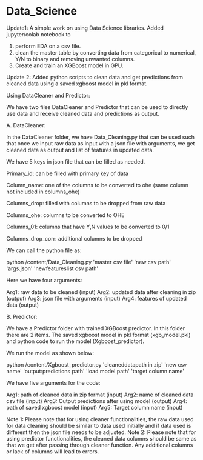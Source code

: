 # Data_Science

Update1:
A simple work on using Data Science libraries.
Added jupyter/colab notebook to 
1) perform EDA on a csv file.
2) clean the master table by converting data from categorical to numerical, Y/N to binary and removing unwanted columns.
3) Create and train an XGBoost model in GPU.


Update 2:
Added python scripts to clean data and get predictions from cleaned data using a saved xgboost model in pkl format.

Using DataCleaner and Predictor:

We have two files DataCleaner and Predictor that can be used to directly use data and receive cleaned data and predictions as output.

A. DataCleaner:

In the DataCleaner folder, we have Data_Cleaning.py that can be used such that once we input raw data as input with a json file with arguments, we get cleaned data as output and list of features in updated data.

We have 5 keys in json file that can be filled as needed. 

Primary_id: can be filled with primary key of data

Column_name: one of the columns to be converted to ohe (same column not included in columns_ohe)

Columns_drop: filled with columns to be dropped from raw data

Columns_ohe: columns to be converted to OHE

Columns_01: columns that have Y,N values to be converted to 0/1

Columns_drop_corr: additional columns to be dropped 

We can call the python file as:

python /content/Data_Cleaning.py 'master csv file' 'new csv path' 'args.json' 'newfeatureslist csv path'

Here we have four arguments:

Arg1: raw data to be cleaned (input)
Arg2: updated data after cleaning in zip (output)
Arg3: json file with arguments (input)
Arg4: features of updated data (output)

B. Predictor:

We have a Predictor folder with trained XGBoost predictor. In this folder there are 2 items. The saved xgboost model in pkl format (xgb_model.pkl) and python code to run the model (Xgboost_predictor).

We run the model as shown below:

python  /content/Xgboost_predictor.py 'cleaneddatapath in zip' 'new csv name' 'output:predictions path' 'load model path' 'target column name'

We have five arguments for the code:

Arg1: path of cleaned data in zip format (input)
Arg2: name of cleaned data csv file (input)
Arg3: Output predictions after using model (output)
Arg4: path of saved xgboost model (input)
Arg5: Target column name (input)

Note 1: Please note that for using cleaner functionalities, the raw data used for data cleaning should be similar to data used initially and if data used is different then the json file needs to be adjusted.
Note 2: Please note that for using predictor functionalities, the cleaned data columns should be same as that we get after passing through cleaner function. Any additional columns or lack of columns will lead to errors.
